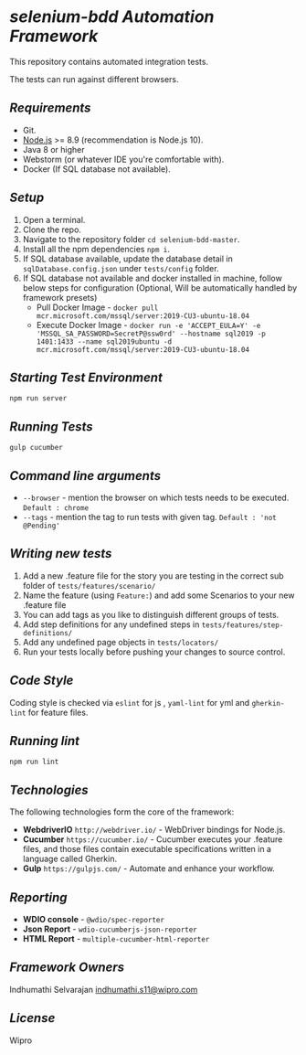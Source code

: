 
# ***selenium-bdd Automation Framework***  
 
This repository contains automated integration tests.  
  
The tests can run against different browsers.  
  
## *Requirements*  
  
* Git.  
* [Node.js](https://nodejs.org/) >= 8.9 (recommendation is Node.js 10).  
* Java 8 or higher  
* Webstorm (or whatever IDE you're comfortable with).  
* Docker (If SQL database not available).
  
## *Setup*  
  
1. Open a terminal.  
2. Clone the repo.
3. Navigate to the repository folder `cd selenium-bdd-master`.  
4. Install all the npm dependencies `npm i`.
5. If SQL database available, update the database detail in `sqlDatabase.config.json` under `tests/config` folder.
6. If SQL database not available and docker installed in machine, follow below steps for configuration (Optional, Will be automatically handled by framework presets)
    * Pull Docker Image - `docker pull mcr.microsoft.com/mssql/server:2019-CU3-ubuntu-18.04`
    * Execute Docker Image - `docker run -e 'ACCEPT_EULA=Y' -e 'MSSQL_SA_PASSWORD=SecretP@ssw0rd' --hostname sql2019 -p 1401:1433 --name sql2019ubuntu -d mcr.microsoft.com/mssql/server:2019-CU3-ubuntu-18.04`

## *Starting Test Environment*  

`npm run server`
  
## *Running Tests*  
  
`gulp cucumber`  
  
## *Command line arguments*  
* `--browser` - mention the browser on which tests needs to be executed. `Default : chrome` 
* `--tags` - mention the tag to run tests with given tag. `Default : 'not @Pending'`
  
  
## *Writing new tests*  
  
1. Add a new .feature file for the story you are testing in the correct sub folder of `tests/features/scenario/`  
2. Name the feature (using `Feature:`) and add some Scenarios to your new .feature file  
3. You can add tags as you like to distinguish different groups of tests.
4. Add step definitions for any undefined steps in `tests/features/step-definitions/`  
5. Add any undefined page objects in `tests/locators/`  
6. Run your tests locally before pushing your changes to source control.  
  
## *Code Style*  
  
Coding style is checked via `eslint` for js , `yaml-lint` for yml and `gherkin-lint` for feature files.  
  
## *Running lint*  
  
`npm run lint`  
  
## *Technologies*  
  
The following technologies form the core of the framework:  
  
* **WebdriverIO** `http://webdriver.io/` - WebDriver bindings for Node.js.   
* **Cucumber** `https://cucumber.io/` - Cucumber executes your .feature files, and those files contain executable specifications written in a language called Gherkin.  
* **Gulp** `https://gulpjs.com/` - Automate and enhance your workflow.  

## *Reporting*  
  
* **WDIO console** - `@wdio/spec-reporter`  
* **Json Report** - `wdio-cucumberjs-json-reporter`  
* **HTML Report** - `multiple-cucumber-html-reporter`  
  
## *Framework Owners*  
Indhumathi Selvarajan <indhumathi.s11@wipro.com>  
  
*License*  
----  
Wipro
